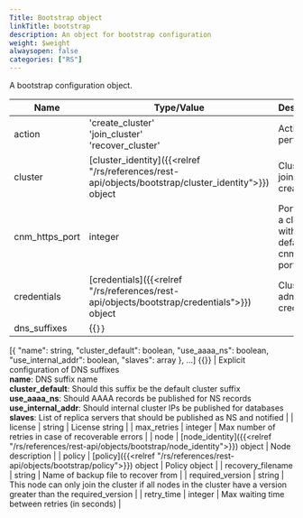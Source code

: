 ```yaml
---
Title: Bootstrap object
linkTitle: bootstrap
description: An object for bootstrap configuration
weight: $weight
alwaysopen: false
categories: ["RS"]
---
```


A bootstrap configuration object.

| Name | Type/Value | Description |
|------|------------|-------------|
| action | 'create_cluster'<br />'join_cluster'<br />'recover_cluster' | Action to perform |
| cluster | [cluster_identity]({{<relref "/rs/references/rest-api/objects/bootstrap/cluster_identity">}}) object | Cluster to join or create |
| cnm_https_port | integer | Port to join a cluster with non-default cnm_https port |
| credentials | [credentials]({{<relref "/rs/references/rest-api/objects/bootstrap/credentials">}}) object | Cluster admin credentials |
| dns_suffixes | {{<code>}}
[{
  "name": string,
  "cluster_default": boolean,
  "use_aaaa_ns": boolean,
  "use_internal_addr": boolean,
  "slaves": array
}, ...]
{{</code>}} | Explicit configuration of DNS suffixes<br />**name**: DNS suffix name<br />**cluster_default**: Should this suffix be the default cluster suffix<br />**use_aaaa_ns**: Should AAAA records be published for NS records<br />**use_internal_addr**: Should internal cluster IPs be published for databases<br />**slaves**: List of replica servers that should be published as NS and notified |
| license | string | License string |
| max_retries | integer | Max number of retries in case of recoverable errors |
| node | [node_identity]({{<relref "/rs/references/rest-api/objects/bootstrap/node_identity">}}) object | Node description |
| policy | [policy]({{<relref "/rs/references/rest-api/objects/bootstrap/policy">}}) object | Policy object |
| recovery_filename | string | Name of backup file to recover from |
| required_version | string | This node can only join the cluster if all nodes in the cluster have a version greater than the required_version |
| retry_time | integer | Max waiting time between retries (in seconds) |


